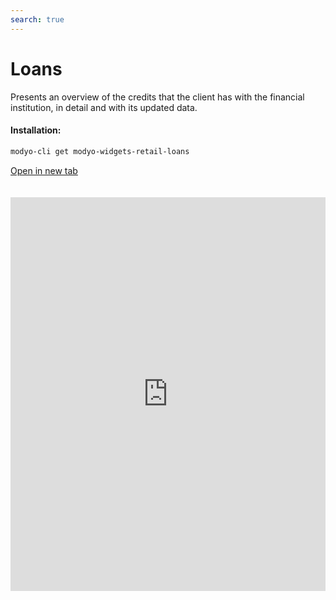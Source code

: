 ```yaml
---
search: true
---
```


# Loans

Presents an overview of the credits that the client has with the financial institution, in detail and with its updated data.

#### Installation:

```bash
modyo-cli get modyo-widgets-retail-loans
```

[Open in new tab](https://widgets.modyo.com/retail/loans)

<iframe id="widgetFrame" src="https://widgets.modyo.com/retail/loans" width="100%" frameBorder="0" style="min-height:630px;overflow:auto;margin-top:20px;"/>

| Features       | Description                                                                                                                                                                                                                 |
|:---------------------|:-----------------------------------------------------------------------------------------------------------------------------------------------------------------------------------------------------------------------------|
| Loan Summary | Displays the credit information that the customer has assets with the credit type, name, and request number.       |
| Loan Detail | When you select an item, it shows more credit details. The default fields shown are: <ul><li>Product name</li><li>Operation number</li><li>Pending Credit Term</li><li>Gross amount granted</li><li>Credit balance</li><li>Value of the installment</li><li>Next payment date</li><li>Annual interest rate</li><li>CAE</li><li>Automatic charge at</li><li>Number of contributions paid</li><li>Number of outstanding contributions</li><li> Unpaid Overdue Amount (UF)</li><li>Amount Charged for Arrears</li><li>Collection</li><li>Total amount overdue</li></ul>  |


<script>

  export default {
    mounted() {

      function setIframeHeightCO(id, ht) {
          var ifrm = document.getElementById(id);
          if(ifrm) {
            ifrm.style.height = ht + 4 + "px";
          }
      }
      // iframed document sends its height using postMessage
      function handleDocHeightMsg(e) {
          // check origin
          if ( e.origin === 'https://widgets.modyo.com' ) {
              // parse data
              var data = JSON.parse( e.data );

              console.log('data:', data)
              // check data object
              if ( data['docHeight'] ) {
                  setIframeHeightCO( 'widgetFrame', data['docHeight'] );
              } else {
                  setIframeHeightCO( 'widgetFrame', 700 );
              }
          }
      }

      // assign message handler
      if ( window.addEventListener ) {
          window.addEventListener('message', handleDocHeightMsg, false);
      }
    }
  }

</script>
